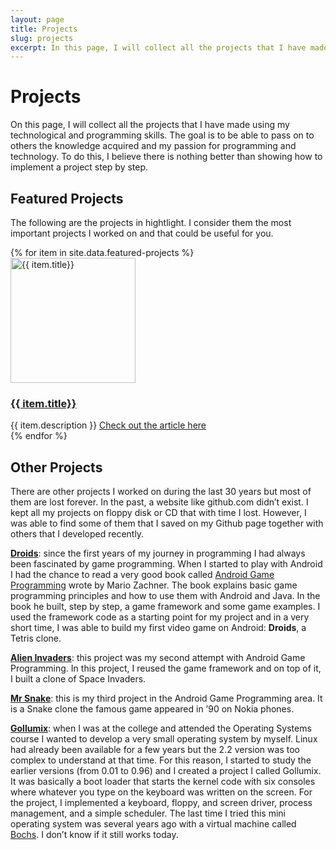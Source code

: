 ```yaml
---
layout: page
title: Projects
slug: projects
excerpt: In this page, I will collect all the projects that I have made using my technological and programming skills.
---
```

# Projects

On this page, I will collect all the projects that I have made using my technological and programming skills. The goal is to be able to pass on to others the knowledge acquired and my passion for programming and technology. To do this, I believe there is nothing better than showing how to implement a project step by step.

## Featured Projects

The following are the projects in hightlight. I consider them the most important projects I worked on and that could be useful for you.

<div class="featured-projects-area">
{% for item in site.data.featured-projects %}
  <div class="featured-projects-box">
    <div class="featured-projects-image">
      <a title="{{ item.title}}" href="{{ site.baseurl }}/{{ item.link}}">
      <img src="{{ site.baseurl }}/{{ item.image}}" alt="{{ item.title}}" width="200" height="auto"/></a>
    </div>
      <div class="featured-projects-title">
        <h3><a title="{{ item.title}}" href="{{ site.baseurl }}/{{ item.link}}">{{ item.title}}</a></h3>
      </div>
    <div class="featured-projects-text">{{ item.description }} <a title="{{ item.title}}" href="{{ site.baseurl }}/{{ item.link}}">Check out the article here</a></div>
  </div>
{% endfor %}
</div>

## Other Projects

There are other projects I worked on during the last 30 years but most of them are lost forever. In the past, a website like github.com didn’t exist. I kept all my projects on floppy disk or CD that with time I lost. However, I was able to find some of them that I saved on my Github page together with others that I developed recently.

**[Droids](https://github.com/sasadangelo/Droids)**: since the first years of my journey in programming I had always been fascinated by game programming. When I started to play with Android I had the chance to read a very good book called [Android Game Programming](https://www.amazon.it/Beginning-Android-Games-English-Zechner-ebook/dp/B00A4EH7D0/ref=sr_1_1?__mk_it_IT=%C3%85M%C3%85%C5%BD%C3%95%C3%91&dchild=1&keywords=android+game+programming+mario&qid=1593502057&sr=8-1) wrote by Mario Zachner. The book explains basic game programming principles and how to use them with Android and Java. In the book he built, step by step, a game framework and some game examples. I used the framework code as a starting point for my project and in a very short time, I was able to build my first video game on Android: **Droids**, a Tetris clone.

**[Alien Invaders](https://github.com/sasadangelo/AlienInvaders)**: this project was my second attempt with Android Game Programming. In this project, I reused the game framework and on top of it, I built a clone of Space Invaders.

**[Mr Snake](https://github.com/sasadangelo/AlienInvaders)**: this is my third project in the Android Game Programming area. It is a Snake clone the famous game appeared in ’90 on Nokia phones.

**[Gollumix](https://github.com/sasadangelo/gollumix)**: when I was at the college and attended the Operating Systems course I wanted to develop a very small operating system by myself. Linux had already been available for a few years but the 2.2 version was too complex to understand at that time. For this reason, I started to study the earlier versions (from 0.01 to 0.96) and I created a project I called Gollumix. It was basically a boot loader that starts the kernel code with six consoles where whatever you type on the keyboard was written on the screen. For the project, I implemented a keyboard, floppy, and screen driver, process management, and a simple scheduler. The last time I tried this mini operating system was several years ago with a virtual machine called [Bochs](http://bochs.sourceforge.net/). I don’t know if it still works today.
